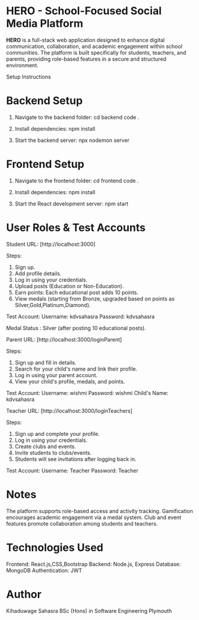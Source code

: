 
# HERO - School-Focused Social Media Platform

**HERO** is a full-stack web application designed to enhance digital communication, collaboration, and academic engagement within school communities. The platform is built specifically for students, teachers, and parents, providing role-based features in a secure and structured environment.

Setup Instructions
# Backend Setup
1. Navigate to the backend folder:
cd backend
code .

2. Install dependencies:
npm install

3. Start the backend server:
npx nodemon server

# Frontend Setup
1. Navigate to the frontend folder:
cd frontend
code .

2. Install dependencies:
npm install

3. Start the React development server:
npm start

# User Roles & Test Accounts

Student
URL: [http://localhost:3000]

Steps:

1. Sign up.
2. Add profile details.
3. Log in using your credentials.
4. Upload posts (Education or Non-Education).
5. Earn points: Each educational post adds 10 points.
6. View medals (starting from Bronze, upgraded based on points as Silver,Gold,Platinum,Diamond).

Test Account:
Username: kdvsahasra
Password: kdvsahasra

Medal Status : Silver (after posting 10 educational posts).

Parent
URL: [http://localhost:3000/loginParent]

Steps:

1. Sign up and fill in details.
2. Search for your child's name and link their profile.
3. Log in using your parent account.
4. View your child's profile, medals, and points.

Test Account:
Username: wishmi
Password: wishmi
Child's Name: kdvsahasra

Teacher
URL: [http://localhost:3000/loginTeachers]

Steps:

1. Sign up and complete your profile.
2. Log in using your credentials.
3. Create clubs and events.
4. Invite students to clubs/events.
5. Students will see invitations after logging back in.

Test Account:
Username: Teacher
Password: Teacher

# Notes
The platform supports role-based access and activity tracking.
Gamification encourages academic engagement via a medal system.
Club and event features promote collaboration among students and teachers.

# Technologies Used
Frontend: React.js,CSS,Bootstrap
Backend: Node.js, Express
Database: MongoDB
Authentication: JWT

# Author
Kihaduwage Sahasra
BSc (Hons) in Software Engineering Plymouth 

